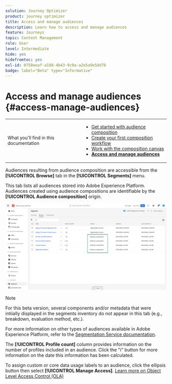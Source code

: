 ```yaml
---
solution: Journey Optimizer
product: journey optimizer
title: Access and manage audiences
description: Learn how to access and manage audiences
feature: Journeys
topic: Content Management
role: User
level: Intermediate
hide: yes
hidefromtoc: yes
exl-id: 0758eeaf-a188-4b43-9c9a-a2e5a9e5dd76
badge: label="Beta" type="Informative"
---
```

# Access and manage audiences {#access-manage-audiences}

<table style="table-layout:fixed"><tr style="border: 0;"><tr><td>What you'll find in this documentation</td><td><ul>
<li><a href="get-started-audience-orchestration.md">Get started with audience composition</a></li>
<li><a href="create-compositions.md">Create your first composition workflow</a></li>
<li><a href="composition-canvas.md">Work with the composition canvas</a></li>
<li><b><a href="access-audiences.md">Access and manage audiences</a></b></li></ul></td></tr></table>

Audiences resulting from audience composition are accessible from the **[!UICONTROL Browse]** tab in the **[!UICONTROL Segments]** menu.

This tab lists all audiences stored into Adobe Experience Platform. Audiences created using audience compositions are identifiable by the **[!UICONTROL Audience composition]** origin.

![](assets/audiences-list.png)

>[!NOTE]
>
>For this beta version, several components and/or metadata that were intiially displayed in the segments inventory do not appear in this tab (e.g., breakdown, evaluation method, etc.).
>
>For more information on other types of audiences available in Adobe Experience Platform, refer to the [Segmentation Service documentation](https://experienceleague.adobe.com/docs/experience-platform/segmentation/ui/overview.html).

The **[!UICONTROL Profile count]** column provides information on the number of profiles included in an audience. Click the "i" button for more information on the date this information has been calculated.

To assign custom or core data usage labels to an audience, click the ellipsis button then select **[!UICONTROL Manage Access]**. [Learn more on Object Level Access Control (OLA)](../administration/object-based-access.md)

<!--
-edit an audience?
-->
